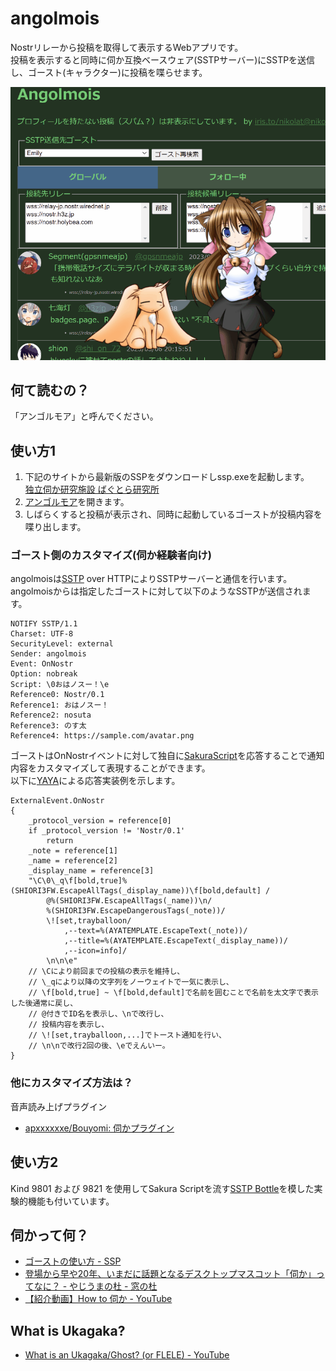 # angolmois
Nostrリレーから投稿を取得して表示するWebアプリです。  
投稿を表示すると同時に伺か互換ベースウェア(SSTPサーバー)にSSTPを送信し、ゴースト(キャラクター)に投稿を喋らせます。  

![プレビュー](image/preview1.gif "プレビュー")

## 何て読むの？
「アンゴルモア」と呼んでください。

## 使い方1
1. 下記のサイトから最新版のSSPをダウンロードしssp.exeを起動します。  
  [独立伺か研究施設 ばぐとら研究所](http://ssp.shillest.net/)
2. [アンゴルモア](https://nikolat.github.io/angolmois/)を開きます。
3. しばらくすると投稿が表示され、同時に起動しているゴーストが投稿内容を喋り出します。

### ゴースト側のカスタマイズ(伺か経験者向け)
angolmoisは[SSTP](http://ssp.shillest.net/ukadoc/manual/spec_sstp.html) over HTTPによりSSTPサーバーと通信を行います。  
angolmoisからは指定したゴーストに対して以下のようなSSTPが送信されます。
```
NOTIFY SSTP/1.1
Charset: UTF-8
SecurityLevel: external
Sender: angolmois
Event: OnNostr
Option: nobreak
Script: \0おはノスー！\e
Reference0: Nostr/0.1
Reference1: おはノスー！
Reference2: nosuta
Reference3: のす太
Reference4: https://sample.com/avatar.png
```
ゴーストはOnNostrイベントに対して独自に[SakuraScript](http://ssp.shillest.net/ukadoc/manual/list_sakura_script.html)を応答することで通知内容をカスタマイズして表現することができます。  
以下に[YAYA](https://github.com/YAYA-shiori/yaya-shiori/wiki)による応答実装例を示します。  
```
ExternalEvent.OnNostr
{
	_protocol_version = reference[0]
	if _protocol_version != 'Nostr/0.1'
		return
	_note = reference[1]
	_name = reference[2]
	_display_name = reference[3]
	"\C\0\_q\f[bold,true]%(SHIORI3FW.EscapeAllTags(_display_name))\f[bold,default] /
		@%(SHIORI3FW.EscapeAllTags(_name))\n/
		%(SHIORI3FW.EscapeDangerousTags(_note))/
		\![set,trayballoon/
			,--text=%(AYATEMPLATE.EscapeText(_note))/
			,--title=%(AYATEMPLATE.EscapeText(_display_name))/
			,--icon=info]/
		\n\n\e"
	// \Cにより前回までの投稿の表示を維持し、
	// \_qにより以降の文字列をノーウェイトで一気に表示し、
	// \f[bold,true] ~ \f[bold,default]で名前を囲むことで名前を太文字で表示した後通常に戻し、
	// @付きでID名を表示し、\nで改行し、
	// 投稿内容を表示し、
	// \![set,trayballoon,...]でトースト通知を行い、
	// \n\nで改行2回の後、\eでえんいー。
}
```

### 他にカスタマイズ方法は？
音声読み上げプラグイン

- [apxxxxxxe/Bouyomi: 伺かプラグイン](https://github.com/apxxxxxxe/Bouyomi)

## 使い方2
Kind 9801 および 9821 を使用してSakura Scriptを流す[SSTP Bottle](http://bottle.mikage.to/)を模した実験的機能も付いています。

## 伺かって何？

- [ゴーストの使い方 - SSP](http://keshiki.nobody.jp/)
- [登場から早や20年、いまだに話題となるデスクトップマスコット「伺か」ってなに？ - やじうまの杜 - 窓の杜](https://forest.watch.impress.co.jp/docs/serial/yajiuma/1404090.html)
- [【紹介動画】How to 伺か - YouTube](https://www.youtube.com/watch?v=AFDqMiPHptc)

## What is Ukagaka?
- [What is an Ukagaka/Ghost? (or FLELE) - YouTube](https://www.youtube.com/watch?v=h0CHB2M5eAE)
